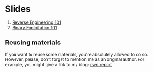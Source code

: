 # Slides

1. [Reverse Engineering 101](00-re101)
2. [Binary Exploitation 101](01-pwn101)

## Reusing materials

If you want to reuse some materials, you're absolutely allowed to do so. However, please, don't forget to mention me as an original author. For example, you might give a link to my blog: [pwn.report](https://pwn.report/)
